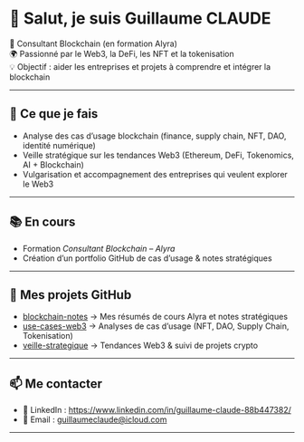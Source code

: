 # 👋 Salut, je suis Guillaume CLAUDE

🎯 Consultant Blockchain (en formation Alyra)  
🌍 Passionné par le Web3, la DeFi, les NFT et la tokenisation  
💡 Objectif : aider les entreprises et projets à comprendre et intégrer la blockchain  

---

## 🚀 Ce que je fais
- Analyse des cas d’usage blockchain (finance, supply chain, NFT, DAO, identité numérique)  
- Veille stratégique sur les tendances Web3 (Ethereum, DeFi, Tokenomics, AI + Blockchain)  
- Vulgarisation et accompagnement des entreprises qui veulent explorer le Web3  

---

## 📚 En cours
- Formation *Consultant Blockchain – Alyra*  
- Création d’un portfolio GitHub de cas d’usage & notes stratégiques

---


## 📂 Mes projets GitHub

- [blockchain-notes](https://github.com/GCLAUDE21/blockchain-notes) → Mes résumés de cours Alyra et notes stratégiques  
- [use-cases-web3](https://github.com/GCLAUDE21/use-cases-web3) → Analyses de cas d’usage (NFT, DAO, Supply Chain, Tokenisation)  
- [veille-strategique](https://github.com/GCLAUDE21/veille-strategique) → Tendances Web3 & suivi de projets crypto

---

## 📫 Me contacter
- 💼 LinkedIn : https://www.linkedin.com/in/guillaume-claude-88b447382/
- 📧 Email : guillaumeclaude@icloud.com

---


